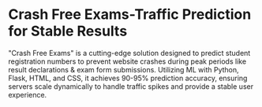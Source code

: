 # Crash Free Exams-Traffic Prediction for Stable Results
"Crash Free Exams" is a cutting-edge solution designed to predict student registration numbers to prevent website crashes during peak periods like result declarations & exam form submissions. Utilizing ML with Python, Flask, HTML, and CSS, it achieves 90-95% prediction accuracy, ensuring servers scale dynamically to handle traffic spikes and provide a stable user experience. 
